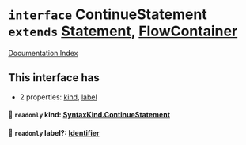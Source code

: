 # `interface` ContinueStatement `extends` [Statement](../private.interface.Statement/README.md), [FlowContainer](../private.interface.FlowContainer/README.md)

[Documentation Index](../README.md)

## This interface has

- 2 properties:
[kind](#-readonly-kind-syntaxkindcontinuestatement),
[label](#-readonly-label-identifier)


#### 📄 `readonly` kind: [SyntaxKind.ContinueStatement](../private.enum.SyntaxKind/README.md#continuestatement--251)



#### 📄 `readonly` label?: [Identifier](../private.interface.Identifier/README.md)




